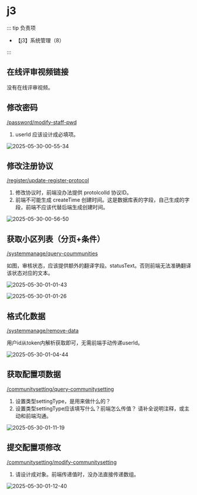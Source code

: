 # j3

::: tip 负责项

- 【j3】系统管理（8）

:::

## 在线评审视频链接

没有在线评审视频。

## 修改密码

[/password/modify-staff-pwd](https://app.apifox.com/link/project/6386631/apis/api-299842724)

1. userId 应该设计成必填项。

![2025-05-30-00-55-34](https://s2.loli.net/2025/05/30/MfzcrBlqDQC7kyP.png)

## 修改注册协议

[/register/update-register-protocol](https://app.apifox.com/link/project/6386631/apis/api-299842725)

1. 修改协议时，前端没办法提供 protolcolId 协议ID。
2. 前端不可能生成 createTime 创建时间。这是数据库表的字段，自己生成的字段，前端不应该代替后端生成创建时间。

![2025-05-30-00-56-50](https://s2.loli.net/2025/05/30/4dyomNLUenIvAHP.png)

## 获取小区列表（分页+条件）

[/systemmanage/query-coummunities](https://app.apifox.com/link/project/6386631/apis/api-299842727)

如图，审核状态，应该提供额外的翻译字段。statusText。否则前端无法准确翻译该状态对应的文本。

![2025-05-30-01-01-43](https://s2.loli.net/2025/05/30/LjBNRyOalVxWc1n.png)

![2025-05-30-01-01-26](https://s2.loli.net/2025/05/30/GE6vHxYUANVntiS.png)

## 格式化数据

[/systemmanage/remove-data](https://app.apifox.com/link/project/6386631/apis/api-299842728)

用户id从token内解析获取即可，无需前端手动传递userId。

![2025-05-30-01-04-44](https://s2.loli.net/2025/05/30/RzuwlnrbXLaHmsK.png)

## 获取配置项数据

[/communitysetting/query-communitysetting](https://app.apifox.com/link/project/6386631/apis/api-299842722)

1. 设置类型settingType，是用来做什么的？
2. 设置类型settingType应该填写什么？前端怎么传值？
   请补全说明注释，或主动和前端沟通。

![2025-05-30-01-11-19](https://s2.loli.net/2025/05/30/1txaMbAikfnE4Kc.png)

## 提交配置项修改

[/communitysetting/modify-communitysetting](https://app.apifox.com/link/project/6386631/apis/api-299842721)

1. 请设计成对象。前端传递值时，没办法直接传递数组。

![2025-05-30-01-12-40](https://s2.loli.net/2025/05/30/azLMJcYTwiqxklB.png)
